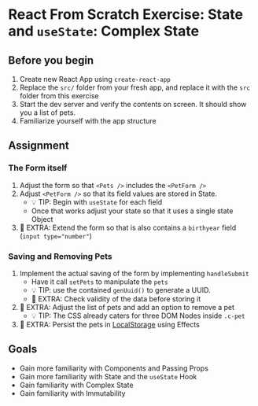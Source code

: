 # React From Scratch Exercise: State and `useState`: Complex State

## Before you begin

1. Create new React App using `create-react-app`
2. Replace the `src/` folder from your fresh app, and replace it with the `src` folder from this exercise
3. Start the dev server and verify the contents on screen. It should show you a list of pets.
4. Familiarize yourself with the app structure

## Assignment

### The Form itself

1. Adjust the form so that `<Pets />` includes the `<PetForm />`
2. Adjust `<PetForm />` so that its field values are stored in State.
    - 💡 TIP: Begin with `useState` for each field
    - Once that works adjust your state so that it uses a single state Object
3. 💪 EXTRA: Extend the form so that is also contains a `birthyear` field (`input type="number"`)

### Saving and Removing Pets

1. Implement the actual saving of the form by implementing `handleSubmit`
    - Have it call `setPets` to manipulate the `pets`
    - 💡 TIP: use the contained `genUuid()` to generate a UUID.
    - 💪 EXTRA: Check validity of the data before storing it
2. 💪 EXTRA: Adjust the list of pets and add an option to remove a pet
    - 💡 TIP: The CSS already caters for three DOM Nodes inside `.c-pet`
3. 💪 EXTRA: Persist the pets in [LocalStorage](https://developer.mozilla.org/en-US/docs/Web/API/Window/localStorage) using Effects

## Goals

- Gain more familiarity with Components and Passing Props
- Gain more familiarity with State and the `useState` Hook
- Gain familiarity with Complex State
- Gain familiarity with Immutability